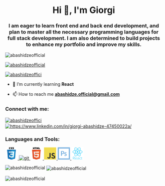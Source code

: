 <h1 align="center">Hi 👋, I'm Giorgi</h1>
<h3 align="center">I am eager to learn front end and back end development, and plan to master all the necessary programming languages for full stack development. I am also determined to build projects to enhance my portfolio and improve my skills.</h3>

<p align="left"> <img src="https://komarev.com/ghpvc/?username=abashidzeofficial&label=Profile%20views&color=0e75b6&style=flat" alt="abashidzeofficial" /> </p>

<p align="left"> <a href="https://github.com/ryo-ma/github-profile-trophy"><img src="https://github-profile-trophy.vercel.app/?username=abashidzeofficial" alt="abashidzeofficial" /></a> </p>

<p align="left"> <a href="https://twitter.com/abashidzeoffici" target="blank"><img src="https://img.shields.io/twitter/follow/abashidzeoffici?logo=twitter&style=for-the-badge" alt="abashidzeoffici" /></a> </p>

- 🌱 I’m currently learning **React**

- 📫 How to reach me **abashidze.official@gmail.com**

<h3 align="left">Connect with me:</h3>
<p align="left">
<a href="https://twitter.com/abashidzeoffici" target="blank"><img align="center" src="https://raw.githubusercontent.com/rahuldkjain/github-profile-readme-generator/master/src/images/icons/Social/twitter.svg" alt="abashidzeoffici" height="30" width="40" /></a>
<a href="https://linkedin.com/in/https://www.linkedin.com/in/giorgi-abashidze-47450022a/" target="blank"><img align="center" src="https://raw.githubusercontent.com/rahuldkjain/github-profile-readme-generator/master/src/images/icons/Social/linked-in-alt.svg" alt="https://www.linkedin.com/in/giorgi-abashidze-47450022a/" height="30" width="40" /></a>
</p>

<h3 align="left">Languages and Tools:</h3>
<p align="left"> <a href="https://www.w3schools.com/css/" target="_blank" rel="noreferrer"> <img src="https://raw.githubusercontent.com/devicons/devicon/master/icons/css3/css3-original-wordmark.svg" alt="css3" width="40" height="40"/> </a> <a href="https://git-scm.com/" target="_blank" rel="noreferrer"> <img src="https://www.vectorlogo.zone/logos/git-scm/git-scm-icon.svg" alt="git" width="40" height="40"/> </a> <a href="https://www.w3.org/html/" target="_blank" rel="noreferrer"> <img src="https://raw.githubusercontent.com/devicons/devicon/master/icons/html5/html5-original-wordmark.svg" alt="html5" width="40" height="40"/> </a> <a href="https://developer.mozilla.org/en-US/docs/Web/JavaScript" target="_blank" rel="noreferrer"> <img src="https://raw.githubusercontent.com/devicons/devicon/master/icons/javascript/javascript-original.svg" alt="javascript" width="40" height="40"/> </a> <a href="https://www.photoshop.com/en" target="_blank" rel="noreferrer"> <img src="https://raw.githubusercontent.com/devicons/devicon/master/icons/photoshop/photoshop-line.svg" alt="photoshop" width="40" height="40"/> </a> <a href="https://reactjs.org/" target="_blank" rel="noreferrer"> <img src="https://raw.githubusercontent.com/devicons/devicon/master/icons/react/react-original-wordmark.svg" alt="react" width="40" height="40"/> </a> </p>

<p><img align="left" src="https://github-readme-stats.vercel.app/api/top-langs?username=abashidzeofficial&show_icons=true&locale=en&layout=compact" alt="abashidzeofficial" /></p>

<p>&nbsp;<img align="center" src="https://github-readme-stats.vercel.app/api?username=abashidzeofficial&show_icons=true&locale=en" alt="abashidzeofficial" /></p>

<p><img align="center" src="https://github-readme-streak-stats.herokuapp.com/?user=abashidzeofficial&" alt="abashidzeofficial" /></p>
